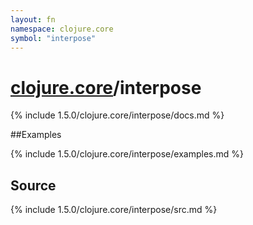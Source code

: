 ```yaml
---
layout: fn
namespace: clojure.core
symbol: "interpose"
---
```


# [clojure.core](../)/interpose

{% include 1.5.0/clojure.core/interpose/docs.md %}

##Examples

{% include 1.5.0/clojure.core/interpose/examples.md %}
## Source
{% include 1.5.0/clojure.core/interpose/src.md %}

